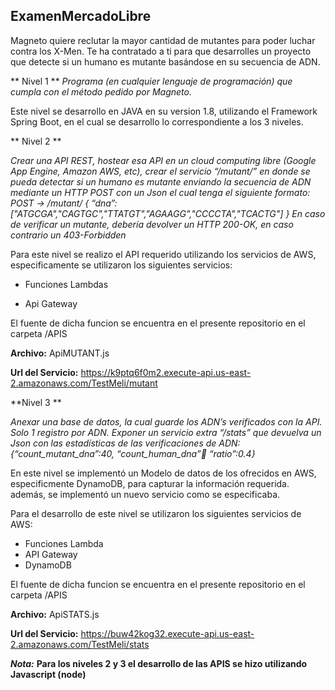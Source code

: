 ## ExamenMercadoLibre

Magneto quiere reclutar la mayor cantidad de mutantes para poder luchar
contra los X-Men.
Te ha contratado a ti para que desarrolles un proyecto que detecte si un
humano es mutante basándose en su secuencia de ADN.

** Nivel 1 **
*Programa (en cualquier lenguaje de programación) que cumpla con el método pedido por
Magneto.*

Este nivel se desarrollo en JAVA en su version 1.8, utilizando el Framework Spring Boot, en el cual se desarrollo lo correspondiente a los 3 niveles.

** Nivel 2 **

*Crear una API REST, hostear esa API en un cloud computing libre (Google App Engine,
Amazon AWS, etc), crear el servicio “/mutant/” en donde se pueda detectar si un humano es
mutante enviando la secuencia de ADN mediante un HTTP POST con un Json el cual tenga el
siguiente formato:
POST → /mutant/
{
“dna”:["ATGCGA","CAGTGC","TTATGT","AGAAGG","CCCCTA","TCACTG"]
}
En caso de verificar un mutante, debería devolver un HTTP 200-OK, en caso contrario un
403-Forbidden*

Para este nivel se realizo el API requerido utilizando los servicios de AWS, especificamente se utilizaron los siguientes servicios:

- Funciones Lambdas

- Api Gateway

El fuente de dicha funcion se encuentra en el presente repositorio en el carpeta /APIS

**Archivo:** ApiMUTANT.js

**Url del Servicio:** https://k9ptq6f0m2.execute-api.us-east-2.amazonaws.com/TestMeli/mutant

**Nivel 3 **

*Anexar una base de datos, la cual guarde los ADN’s verificados con la API.
Solo 1 registro por ADN.
Exponer un servicio extra “/stats” que devuelva un Json con las estadísticas de las
verificaciones de ADN: {“count_mutant_dna”:40, “count_human_dna”:100: “ratio”:0.4}*

En este nivel se implementó un Modelo de datos de  los ofrecidos en AWS, especificmente DynamoDB, para capturar la información requerida. 
además, se implementó un nuevo servicio como se especificaba.

Para el desarrollo de este nivel se utilizaron los siguientes servicios de AWS:

- Funciones Lambda
- API Gateway
- DynamoDB


El fuente de dicha funcion se encuentra en el presente repositorio en el carpeta /APIS

**Archivo:** ApiSTATS.js

**Url del Servicio:** https://buw42kog32.execute-api.us-east-2.amazonaws.com/TestMeli/stats

***Nota:***
**Para los niveles 2 y 3 el desarrollo de las APIS se hizo utilizando Javascript (node)**
